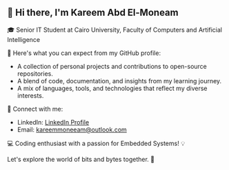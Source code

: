 ## 👋 Hi there, I'm Kareem Abd El-Moneam

🎓 Senior IT Student at Cairo University, Faculty of Computers and Artificial Intelligence

🚀 Here's what you can expect from my GitHub profile:
- A collection of personal projects and contributions to open-source repositories.
- A blend of code, documentation, and insights from my learning journey.
- A mix of languages, tools, and technologies that reflect my diverse interests.

📧 Connect with me:
- LinkedIn: [LinkedIn Profile](https://www.linkedin.com/in/kareemmoneeam/)
- Email: kareemmoneeam@outlook.com

💻 Coding enthusiast with a passion for Embedded Systems! 💡

Let's explore the world of bits and bytes together. 🌟
